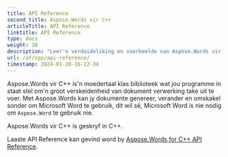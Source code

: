 ```yaml
---
title: API Reference
second_title: Aspose.Words vir C++
articleTitle: API Reference
linktitle: API Reference
type: docs
weight: 30
description: "Leer'n verduideliking en voorbeelde van Aspose.Words vir C++ klasse en metodes om dokumente te genereer, omskep, verander, weergee en druk sonder om Microsoft Word te gebruik."
url: /af/cpp/api-reference/
timestamp: 2024-01-30-16-22-34
---
```


Aspose.Words vir C++ is'n moedertaal klas biblioteek wat jou programme in staat stel om'n groot verskeidenheid van dokument verwerking take uit te voer. Met Aspose.Words kan jy dokumente genereer, verander en omskakel sonder om Microsoft Word te gebruik, dit wil sê, Microsoft Word is nie nodig om `Aspose.Word` te gebruik nie.

Aspose.Words vir C++ is geskryf in C++.

Laaste API Reference kan gevind word by [Aspose.Words for C++ API Reference](https://reference.aspose.com/words/cpp/).

